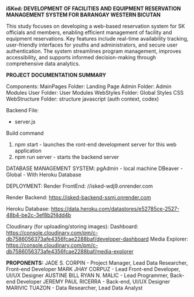 **iSKed: DEVELOPMENT OF FACILITIES AND EQUIPMENT RESERVATION MANAGEMENT SYSTEM FOR BARANGAY WESTERN BICUTAN**

  This study focuses on developing a web-based reservation system for SK officials and members, enabling efficient management of facility and equipment reservations. Key features include real-time availability tracking, user-friendly interfaces for youths and administrators, and secure user authentication. The system streamlines program management, improves accessibility, and supports informed decision-making through comprehensive data analytics.


**PROJECT DOCUMENTATION SUMMARY**

Components:
MainPages Folder: Landing Page 
Admin Folder: Admin Modules
User Folder: User Modules
WebStyles Folder: Global Styles CSS
WebStructure Folder: structure javascript (auth context, codex)

Backend File:
- server.js
  
Build command
  1. npm start - launches the ront-end development server for this web application
  2. npm run server - starts the backend server 


DATABASE MANAGEMENT SYSTEM:
  pgAdmin - local machine
  DBeaver - Global - With Heroku Database


DEPLOYMENT:
  Render FrontEnd: //isked-wdj9.onrender.com
  
  Render Backend: https://isked-backend-ssmj.onrender.com
    
  Heroku Database: https://data.heroku.com/datastores/e52785ce-2527-48b4-be2c-3ef8b2f4dd4b
  
  Cloudinary (for uploading/storing images): 
        Dashboard: https://console.cloudinary.com/pm/c-db7586056373afe4356fcae2288baf/developer-dashboard
        Media Explorer: https://console.cloudinary.com/pm/c-db7586056373afe4356fcae2288baf/media-explorer
       

**PROPONENTS:**
              JADE S. CORPIN - Project Manager, Lead Data Researcher, Front-end Developer
              MARK JHAY CORPUZ - Lead Front-end Developer, UI/UX Designer
              AUSTINE BILL RYAN N. MALIC - Lead Programmer, Back-end Developer
              JEREMY PAUL RICERRA - Back-end, UI/UX Designer
              MARIVIC TUAZON - Data Researcher, Lead Data Analyst
  
  
  
